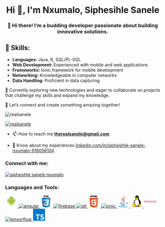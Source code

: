 <h1 align="center">Hi 👋, I'm Nxumalo, Siphesihle Sanele</h1>
<h3 align="center"> 👋 Hi there! I’m a budding developer passionate about building innovative solutions. </h3>
<h2> 🔧 Skills: </h2>
<ul>
  <li><b> Languages: </b> Java, R, SQL/PL-SQL </li>
  <li><b> Web Development: </b> Experienced with mobile and web applications </li>
  <li><b> Frameworks: </b> Ionic framework for mobile development </li>
  <li><b> Networking: </b> Knowledgeable in computer networks </li>
  <li><b> Data Handling: </b> Proficient in data capturing </li>
</ul>

<p align="left"> 🌱 Currently exploring new technologies and eager to collaborate on projects that challenge my skills and expand my knowledge. </p>

<p align="left"> 💬 Let’s connect and create something amazing together! </p>

<p align="left"> <img src="https://komarev.com/ghpvc/?username=realsanele&label=Profile%20views&color=0e75b6&style=flat" alt="realsanele" /> </p>

<p align="left"> <a href="https://github.com/ryo-ma/github-profile-trophy"><img src="https://github-profile-trophy.vercel.app/?username=realsanele" alt="realsanele" /></a> </p>

- 📫 How to reach me **therealsanele@gmail.com**

- 📄 Know about my experiences [linkedin.com/in/siphesihle-sanele-nxumalo-916056104](linkedin.com/in/siphesihle-sanele-nxumalo-916056104)

<h3 align="left">Connect with me:</h3>
<p align="left">
<a href="https://linkedin.com/in/siphesihle sanele nxumalo" target="blank"><img align="center" src="https://raw.githubusercontent.com/rahuldkjain/github-profile-readme-generator/master/src/images/icons/Social/linked-in-alt.svg" alt="siphesihle sanele nxumalo" height="30" width="40" /></a>
</p>

<h3 align="left">Languages and Tools:</h3>
<p align="left"> <a href="https://developer.android.com" target="_blank" rel="noreferrer"> <img src="https://raw.githubusercontent.com/devicons/devicon/master/icons/android/android-original-wordmark.svg" alt="android" width="40" height="40"/> </a> <a href="https://angular.io" target="_blank" rel="noreferrer"> <img src="https://angular.io/assets/images/logos/angular/angular.svg" alt="angular" width="40" height="40"/> </a> <a href="https://www.w3schools.com/css/" target="_blank" rel="noreferrer"> <img src="https://raw.githubusercontent.com/devicons/devicon/master/icons/css3/css3-original-wordmark.svg" alt="css3" width="40" height="40"/> </a> <a href="https://firebase.google.com/" target="_blank" rel="noreferrer"> <img src="https://www.vectorlogo.zone/logos/firebase/firebase-icon.svg" alt="firebase" width="40" height="40"/> </a> <a href="https://git-scm.com/" target="_blank" rel="noreferrer"> <img src="https://www.vectorlogo.zone/logos/git-scm/git-scm-icon.svg" alt="git" width="40" height="40"/> </a> <a href="https://www.w3.org/html/" target="_blank" rel="noreferrer"> <img src="https://raw.githubusercontent.com/devicons/devicon/master/icons/html5/html5-original-wordmark.svg" alt="html5" width="40" height="40"/> </a> <a href="https://ionicframework.com" target="_blank" rel="noreferrer"> <img src="https://upload.wikimedia.org/wikipedia/commons/d/d1/Ionic_Logo.svg" alt="ionic" width="40" height="40"/> </a> <a href="https://www.java.com" target="_blank" rel="noreferrer"> <img src="https://raw.githubusercontent.com/devicons/devicon/master/icons/java/java-original.svg" alt="java" width="40" height="40"/> </a> <a href="https://www.linux.org/" target="_blank" rel="noreferrer"> <img src="https://raw.githubusercontent.com/devicons/devicon/master/icons/linux/linux-original.svg" alt="linux" width="40" height="40"/> </a> <a href="https://www.oracle.com/" target="_blank" rel="noreferrer"> <img src="https://raw.githubusercontent.com/devicons/devicon/master/icons/oracle/oracle-original.svg" alt="oracle" width="40" height="40"/> </a> <a href="https://www.tensorflow.org" target="_blank" rel="noreferrer"> <img src="https://www.vectorlogo.zone/logos/tensorflow/tensorflow-icon.svg" alt="tensorflow" width="40" height="40"/> </a> <a href="https://www.typescriptlang.org/" target="_blank" rel="noreferrer"> <img src="https://raw.githubusercontent.com/devicons/devicon/master/icons/typescript/typescript-original.svg" alt="typescript" width="40" height="40"/> </a> </p>
